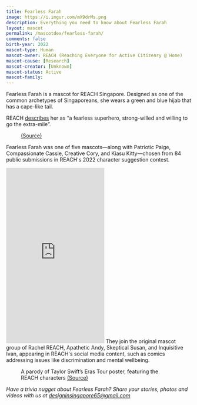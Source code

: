 ```yaml
---
title: Fearless Farah
image: https://i.imgur.com/mX9drMs.png
description: Everything you need to know about Fearless Farah
layout: mascot
permalink: /mascotdex/fearless-farah/
comments: false
birth-year: 2022
mascot-type: Human
mascot-owner: REACH (Reaching Everyone for Active Citizenry @ Home)
mascot-cause: [Research]
mascot-creator: [Unknown]
mascot-status: Active
mascot-family:
---
```


Fearless Farah is a mascot for REACH Singapore. Designed as one of the common archetypes of Singaporeans, she wears a green and blue hijab that has a cape-like tail. 

REACH <a href="https://www.reach.gov.sg/who-we-are/reach-characters">describes</a> her as “a fearless superhero, strong-willed and willing to go the extra-mile”.

<figure>
<img src="https://i.imgur.com/CC2424n.png" alt="">
<figcaption> <a href="https://www.reach.gov.sg/who-we-are/reach-characters">(Source)</a></figcaption>
</figure>

Fearless Farah was one of five mascots—along with Patriotic Paige, Compassionate Cassie, Creative Cory, and Kiasu Kitty—chosen from 84 public submissions in REACH's 2022 character suggestion contest. 

<iframe src="https://www.facebook.com/plugins/video.php?height=476&href=https%3A%2F%2Fwww.facebook.com%2FREACHSingapore%2Fvideos%2F766782307833574%2F&show_text=false&width=267&t=0" width="267" height="476" style="border:none;overflow:hidden" scrolling="no" frameborder="0" allowfullscreen="true" allow="autoplay; clipboard-write; encrypted-media; picture-in-picture; web-share" allowFullScreen="true"></iframe>
They join the original mascot group of Rachel REACH, Apathetic Andy, Skeptical Susan, and Inquisitive Ivan, appearing in REACH's social media content, such as comics addressing issues like discrimination and mental wellbeing.
<figure>
<img src="https://i.imgur.com/C1A4Vv1.jpg" alt="">
<figcaption>A parody of Taylor Swift’s Eras Tour poster, featuring the REACH characters <a href="https://www.facebook.com/photo/?fbid=793956392765655&set=a.223512983143335" target="_blank">(Source)</a></figcaption>
</figure>

<i>Have a trivia nugget about Fearless Farah? Share your stories, photos and videos with us at designinsingapore65@gmail.com</i>
